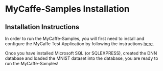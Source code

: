 # MyCaffe-Samples Installation
<H2>Installation Instructions</H2>
In order to run the MyCaffe-Samples, you will first need to install and configure the MyCaffe Test Application by following the instructions <a href="https://github.com/MyCaffe/MyCaffe/blob/master/INSTALL.md">here</a>.

Once you have installed Microsoft SQL (or SQLEXPRESS), created the DNN database and loaded the MNIST dataset into the database, you are ready to run the MyCaffe-Samples!